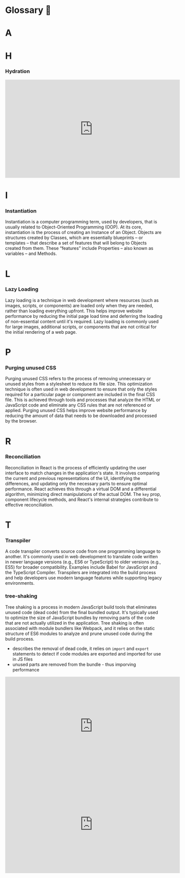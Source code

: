 # Glossary 🔎

# A

# H

### Hydration

<iframe width="560" height="315" src="https://www.youtube.com/embed/R-BKadZWYnQ?si=sA4q0GzXxkjSXCYC" title="YouTube video player" frameborder="0" allow="accelerometer; autoplay; clipboard-write; encrypted-media; gyroscope; picture-in-picture; web-share" allowfullscreen></iframe>

# I

### Instantiation

Instantiation is a computer programming term, used by developers, that is usually related to Object-Oriented Programming (OOP). At its core, instantiation is the process of creating an Instance of an Object. Objects are structures created by Classes, which are essentially blueprints – or templates – that describe a set of features that will belong to Objects created from them. These “features” include Properties – also known as variables – and Methods.

# L

### Lazy Loading

Lazy loading is a technique in web development where resources (such as images, scripts, or components) are loaded only when they are needed, rather than loading everything upfront. This helps improve website performance by reducing the initial page load time and deferring the loading of non-essential content until it's required. Lazy loading is commonly used for large images, additional scripts, or components that are not critical for the initial rendering of a web page.

# P

### Purging unused CSS

Purging unused CSS refers to the process of removing unnecessary or unused styles from a stylesheet to reduce its file size. This optimization technique is often used in web development to ensure that only the styles required for a particular page or component are included in the final CSS file. This is achieved through tools and processes that analyze the HTML or JavaScript code and eliminate any CSS rules that are not referenced or applied. Purging unused CSS helps improve website performance by reducing the amount of data that needs to be downloaded and processed by the browser.

# R

### Reconciliation

Reconciliation in React is the process of efficiently updating the user interface to match changes in the application's state. It involves comparing the current and previous representations of the UI, identifying the differences, and updating only the necessary parts to ensure optimal performance. React achieves this through a virtual DOM and a differential algorithm, minimizing direct manipulations of the actual DOM. The `key` prop, component lifecycle methods, and React's internal strategies contribute to effective reconciliation.

# T

### Transpiler

A code transpiler converts source code from one programming language to another. It's commonly used in web development to translate code written in newer language versions (e.g., ES6 or TypeScript) to older versions (e.g., ES5) for broader compatibility. Examples include Babel for JavaScript and the TypeScript Compiler. Transpilers are integrated into the build process and help developers use modern language features while supporting legacy environments.

### tree-shaking

Tree shaking is a process in modern JavaScript build tools that eliminates unused code (dead code) from the final bundled output. It's typically used to optimize the size of JavaScript bundles by removing parts of the code that are not actually utilized in the application. Tree shaking is often associated with module bundlers like Webpack, and it relies on the static structure of ES6 modules to analyze and prune unused code during the build process.

- describes the removal of dead code, it relies on `import` and `export` statements to detect if code modules are exported and imported for use in JS files
- unused parts are removed from the bundle - thus imporving performance

<iframe width="560" height="315" src="https://www.youtube.com/embed/QJdVUOqnceA?si=T4LsiB2_8l47Qro-" title="YouTube video player" frameborder="0" allow="accelerometer; autoplay; clipboard-write; encrypted-media; gyroscope; picture-in-picture; web-share" allowfullscreen></iframe>

<iframe width="560" height="315" src="https://www.youtube.com/embed/MUSoj2JcD4A?si=4_j4uoQaLOarwT9Y" title="YouTube video player" frameborder="0" allow="accelerometer; autoplay; clipboard-write; encrypted-media; gyroscope; picture-in-picture; web-share" allowfullscreen></iframe>
